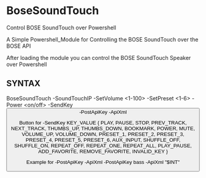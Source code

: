 # BoseSoundTouch
Control BOSE SoundTouch over Powershell

A Simple Powershell_Module for Controlling the BOSE SoundTouch over the BOSE API

After loading the module you can control the BOSE SoundTouch Speaker over Powershell

## SYNTAX
BoseSoundTouch -SoundTouchIP <DNS or IP> -SetVolume <1-100> -SetPreset <1-6> -Power <on/off> -SendKey <BUTTON> -PostApiKey <string> -ApiXml <string>

Button for -SendKey
KEY_VALUE { PLAY, PAUSE, STOP, PREV_TRACK, NEXT_TRACK, THUMBS_UP, THUMBS_DOWN, BOOKMARK, POWER, MUTE, VOLUME_UP, VOLUME_DOWN, PRESET_1, PRESET_2, PRESET_3, PRESET_4, PRESET_5, PRESET_6, AUX_INPUT, SHUFFLE_OFF, SHUFFLE_ON, REPEAT_OFF, REPEAT_ONE, REPEAT_ALL, PLAY_PAUSE, ADD_FAVORITE, REMOVE_FAVORITE, INVALID_KEY }

Example for -PostApiKey -ApiXml
-PostApiKey bass -ApiXml "<bass>$INT</bass>"
	   
